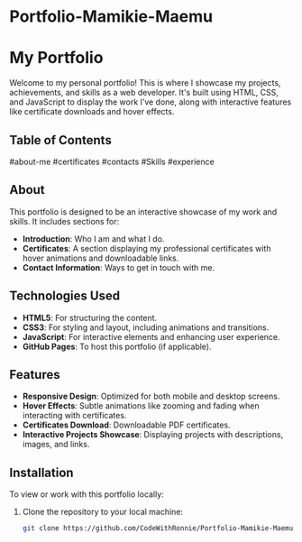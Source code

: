 # Portfolio-Mamikie-Maemu

# My Portfolio

Welcome to my personal portfolio! This is where I showcase my projects, achievements, and skills as a web developer. It's built using HTML, CSS, and JavaScript to display the work I’ve done, along with interactive features like certificate downloads and hover effects.

## Table of Contents
#about-me
#certificates
#contacts
#Skills
#experience

## About
This portfolio is designed to be an interactive showcase of my work and skills. It includes sections for:
- **Introduction**: Who I am and what I do.
- **Certificates**: A section displaying my professional certificates with hover animations and downloadable links.
- **Contact Information**: Ways to get in touch with me.

## Technologies Used
- **HTML5**: For structuring the content.
- **CSS3**: For styling and layout, including animations and transitions.
- **JavaScript**: For interactive elements and enhancing user experience.
- **GitHub Pages**: To host this portfolio (if applicable).

## Features
- **Responsive Design**: Optimized for both mobile and desktop screens.
- **Hover Effects**: Subtle animations like zooming and fading when interacting with certificates.
- **Certificates Download**: Downloadable PDF certificates.
- **Interactive Projects Showcase**: Displaying projects with descriptions, images, and links.

## Installation

To view or work with this portfolio locally:

1. Clone the repository to your local machine:
   ```bash
   git clone https://github.com/CodeWithRonnie/Portfolio-Mamikie-Maemu
